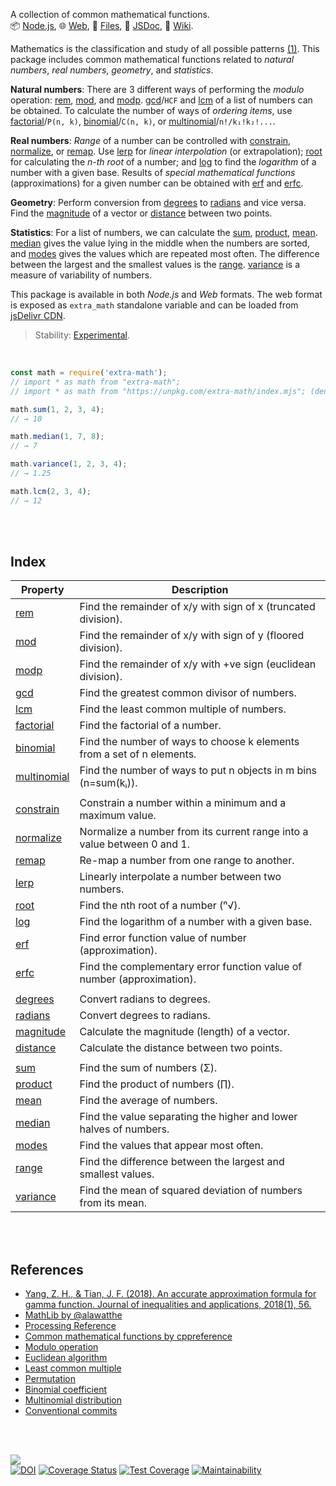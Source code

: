 A collection of common mathematical functions.<br>
📦 [Node.js](https://www.npmjs.com/package/extra-math),
🌐 [Web](https://www.npmjs.com/package/extra-math.web),
📜 [Files](https://unpkg.com/extra-math/),
📰 [JSDoc](https://nodef.github.io/extra-math/),
📘 [Wiki](https://github.com/nodef/extra-math/wiki/).

Mathematics is the classification and study of all possible patterns [(1)]. This
package includes common mathematical functions related to *natural numbers*, *real*
*numbers*, *geometry*, and *statistics*.

**Natural numbers**: There are 3 different ways of performing the *modulo*
operation: [rem], [mod], and [modp]. [gcd]/`HCF` and [lcm] of a list of numbers
can be obtained. To calculate the number of ways of *ordering items*, use
[factorial]/`P(n, k)`, [binomial]/`C(n, k)`, or [multinomial]/`n!/k₁!k₂!...`.

**Real numbers**: *Range* of a number can be controlled with [constrain],
[normalize], or [remap]. Use [lerp] for *linear interpolation* (or extrapolation);
[root] for calculating the *n-th root* of a number; and [log] to find the
*logarithm* of a number with a given base. Results of *special mathematical
functions* (approximations) for a given number can be obtained with [erf]
and [erfc].

**Geometry**: Perform conversion from [degrees] to [radians] and vice versa.
Find the [magnitude] of a vector or [distance] between two points.

**Statistics**: For a list of numbers, we can calculate the [sum], [product],
[mean]. [median] gives the value lying in the middle when the numbers are
sorted, and [modes] gives the values which are repeated most often. The
difference between the largest and the smallest values is the [range].
[variance] is a measure of variability of numbers.

This package is available in both *Node.js* and *Web* formats. The web format is
exposed as `extra_math` standalone variable and can be loaded from [jsDelivr CDN].

[(1)]: https://en.wikipedia.org/wiki/Walter_Warwick_Sawyer
[jsDelivr CDN]: https://cdn.jsdelivr.net/npm/extra-math.web/index.js

> Stability: [Experimental](https://www.youtube.com/watch?v=L1j93RnIxEo).

<br>


```javascript
const math = require('extra-math');
// import * as math from "extra-math";
// import * as math from "https://unpkg.com/extra-math/index.mjs"; (deno)

math.sum(1, 2, 3, 4);
// → 10

math.median(1, 7, 8);
// → 7

math.variance(1, 2, 3, 4);
// → 1.25

math.lcm(2, 3, 4);
// → 12
```

<br>
<br>


## Index

| Property | Description |
|  ----  |  ----  |
| [rem] | Find the remainder of x/y with sign of x (truncated division). |
| [mod] | Find the remainder of x/y with sign of y (floored division). |
| [modp] | Find the remainder of x/y with +ve sign (euclidean division). |
| [gcd] | Find the greatest common divisor of numbers. |
| [lcm] | Find the least common multiple of numbers. |
| [factorial] | Find the factorial of a number. |
| [binomial] | Find the number of ways to choose k elements from a set of n elements. |
| [multinomial] | Find the number of ways to put n objects in m bins (n=sum(kᵢ)). |
|  |  |
| [constrain] | Constrain a number within a minimum and a maximum value. |
| [normalize] | Normalize a number from its current range into a value between 0 and 1. |
| [remap] | Re-map a number from one range to another. |
| [lerp] | Linearly interpolate a number between two numbers. |
| [root] | Find the nth root of a number (ⁿ√). |
| [log] | Find the logarithm of a number with a given base. |
| [erf] | Find error function value of number (approximation). |
| [erfc] | Find the complementary error function value of number (approximation). |
|  |  |
| [degrees] | Convert radians to degrees. |
| [radians] | Convert degrees to radians. |
| [magnitude] | Calculate the magnitude (length) of a vector. |
| [distance] | Calculate the distance between two points. |
|  |  |
| [sum] | Find the sum of numbers (Σ). |
| [product] | Find the product of numbers (∏). |
| [mean] | Find the average of numbers. |
| [median] | Find the value separating the higher and lower halves of numbers. |
| [modes] | Find the values that appear most often. |
| [range] | Find the difference between the largest and smallest values. |
| [variance] | Find the mean of squared deviation of numbers from its mean. |

<br>
<br>


## References

- [Yang, Z. H., & Tian, J. F. (2018). An accurate approximation formula for gamma function. Journal of inequalities and applications, 2018(1), 56.](https://doi.org/10.1186/s13660-018-1646-6)
- [MathLib by @alawatthe](https://github.com/alawatthe/MathLib)
- [Processing Reference](https://processing.org/reference)
- [Common mathematical functions by cppreference](https://en.cppreference.com/w/cpp/numeric/math)
- [Modulo operation](https://en.wikipedia.org/wiki/Modulo_operation)
- [Euclidean algorithm](https://en.wikipedia.org/wiki/Euclidean_algorithm)
- [Least common multiple](https://en.wikipedia.org/wiki/Least_common_multiple)
- [Permutation](https://en.wikipedia.org/wiki/Permutation)
- [Binomial coefficient](https://en.wikipedia.org/wiki/Binomial_coefficient)
- [Multinomial distribution](https://en.wikipedia.org/wiki/Multinomial_distribution)
- [Conventional commits](https://www.conventionalcommits.org/en/v1.0.0-beta.2/)

<br>
<br>


[![](https://img.youtube.com/vi/dW8Cy6WrO94/maxresdefault.jpg)](https://www.youtube.com/watch?v=dW8Cy6WrO94)<br>
[![DOI](https://zenodo.org/badge/141781770.svg)](https://zenodo.org/badge/latestdoi/141781770)
[![Coverage Status](https://coveralls.io/repos/github/nodef/extra-math/badge.svg?branch=master)](https://coveralls.io/github/nodef/extra-math?branch=master)
[![Test Coverage](https://api.codeclimate.com/v1/badges/13d7102b0273f2a77c66/test_coverage)](https://codeclimate.com/github/nodef/extra-math/test_coverage)
[![Maintainability](https://api.codeclimate.com/v1/badges/13d7102b0273f2a77c66/maintainability)](https://codeclimate.com/github/nodef/extra-math/maintainability)


[rem]: https://nodef.github.io/extra-math/modules.html#rem
[mod]: https://nodef.github.io/extra-math/modules.html#mod
[modp]: https://nodef.github.io/extra-math/modules.html#modp
[gcd]: https://nodef.github.io/extra-math/modules.html#gcd
[lcm]: https://nodef.github.io/extra-math/modules.html#lcm
[factorial]: https://nodef.github.io/extra-math/modules.html#factorial
[binomial]: https://nodef.github.io/extra-math/modules.html#binomial
[multinomial]: https://nodef.github.io/extra-math/modules.html#multinomial
[constrain]: https://nodef.github.io/extra-math/modules.html#constrain
[root]: https://nodef.github.io/extra-math/modules.html#root
[log]: https://nodef.github.io/extra-math/modules.html#log
[normalize]: https://nodef.github.io/extra-math/modules.html#normalize
[remap]: https://nodef.github.io/extra-math/modules.html#remap
[lerp]: https://nodef.github.io/extra-math/modules.html#lerp
[erf]: https://nodef.github.io/extra-math/modules.html#erf
[erfc]: https://nodef.github.io/extra-math/modules.html#erfc
[degrees]: https://nodef.github.io/extra-math/modules.html#degrees
[radians]: https://nodef.github.io/extra-math/modules.html#radians
[magnitude]: https://nodef.github.io/extra-math/modules.html#magnitude
[distance]: https://nodef.github.io/extra-math/modules.html#distance
[sum]: https://nodef.github.io/extra-math/modules.html#sum
[product]: https://nodef.github.io/extra-math/modules.html#product
[mean]: https://nodef.github.io/extra-math/modules.html#mean
[median]: https://nodef.github.io/extra-math/modules.html#median
[modes]: https://nodef.github.io/extra-math/modules.html#modes
[range]: https://nodef.github.io/extra-math/modules.html#range
[variance]: https://nodef.github.io/extra-math/modules.html#variance
